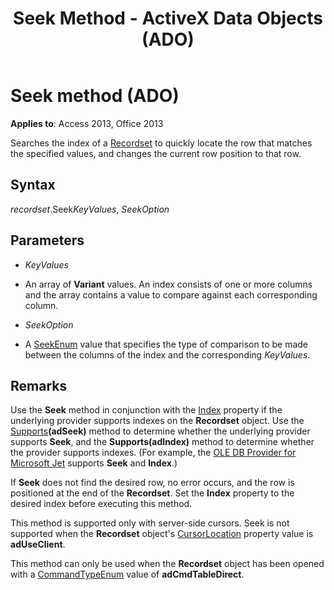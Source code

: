 ﻿---
title: Seek Method - ActiveX Data Objects (ADO)
TOCTitle: Seek method (ADO)
ms:assetid: cf0f133b-31f2-a2df-6cf3-1b5fa73b516c
ms:mtpsurl: https://msdn.microsoft.com/library/JJ250027(v=office.15)
ms:contentKeyID: 48547802
ms.date: 09/18/2015
mtps_version: v=office.15
---

# Seek method (ADO)


**Applies to**: Access 2013, Office 2013



Searches the index of a [Recordset](recordset-object-ado.md) to quickly locate the row that matches the specified values, and changes the current row position to that row.

## Syntax

*recordset*.Seek*KeyValues*, *SeekOption*

## Parameters

  - *KeyValues*

  - An array of **Variant** values. An index consists of one or more columns and the array contains a value to compare against each corresponding column.

  - *SeekOption*

  - A [SeekEnum](seekenum.md) value that specifies the type of comparison to be made between the columns of the index and the corresponding *KeyValues*.

## Remarks

Use the **Seek** method in conjunction with the [Index](index-property-ado.md) property if the underlying provider supports indexes on the **Recordset** object. Use the [Supports](supports-method-ado.md)**(adSeek)** method to determine whether the underlying provider supports **Seek**, and the **Supports(adIndex)** method to determine whether the provider supports indexes. (For example, the [OLE DB Provider for Microsoft Jet](microsoft-ole-db-provider-for-microsoft-jet.md) supports **Seek** and **Index**.)

If **Seek** does not find the desired row, no error occurs, and the row is positioned at the end of the **Recordset**. Set the **Index** property to the desired index before executing this method.

This method is supported only with server-side cursors. Seek is not supported when the **Recordset** object's [CursorLocation](cursorlocation-property-ado.md) property value is **adUseClient**.

This method can only be used when the **Recordset** object has been opened with a [CommandTypeEnum](commandtypeenum.md) value of **adCmdTableDirect**.

